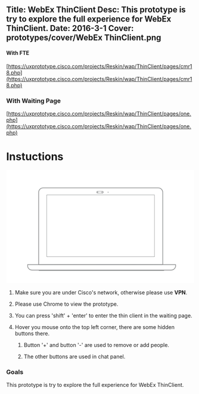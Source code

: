 Title: WebEx ThinClient
Desc: This prototype is try to explore the full experience for WebEx ThinClient.
Date: 2016-3-1
Cover: prototypes/cover/WebEx ThinClient.png
---

#### With FTE

[https://uxprototype.cisco.com/projects/Reskin/wap/ThinClient/pages/cmr18.php](https://uxprototype.cisco.com/projects/Reskin/wap/ThinClient/pages/cmr18.php)

### With Waiting Page

[https://uxprototype.cisco.com/projects/Reskin/wap/ThinClient/pages/one.php](https://uxprototype.cisco.com/projects/Reskin/wap/ThinClient/pages/one.php)

# Instuctions 
![Desktop](../../../img_data/prototypes/Desktop-2x.png)

1) Make sure you are under Cisco's network, otherwise please use **VPN**.

2) Please use Chrome to view the prototype.

3) You can press 'shift' + 'enter' to enter the thin client in the waiting page.

4) Hover you mouse onto the top left corner, there are some hidden buttons there.

	1. Button '+' and button '-' are used to remove or add people.

	2. The other buttons are used in chat panel.

### Goals	
This prototype is try to explore the full experience for WebEx ThinClient.


